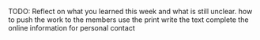 TODO: Reflect on what you learned this week and what is still unclear.
how to push the work to the members
use the print write the text
complete the online information for personal contact